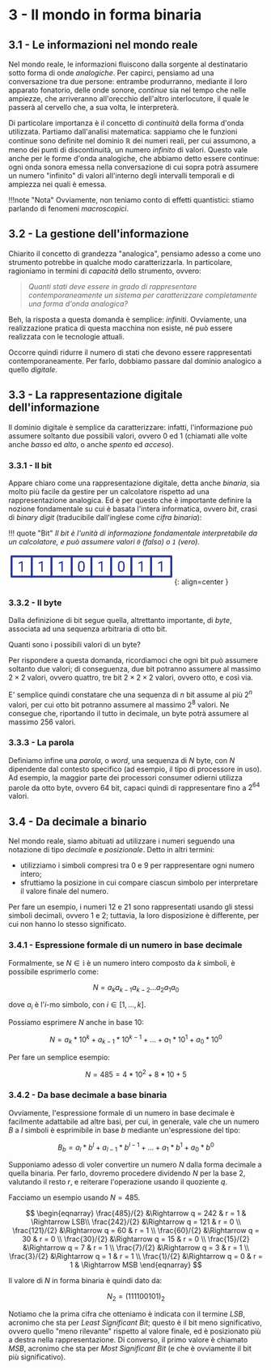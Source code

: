 # 3 - Il mondo in forma binaria

## 3.1 - Le informazioni nel mondo reale

Nel mondo reale, le informazioni fluiscono dalla sorgente al destinatario sotto forma di onde _analogiche_. Per capirci, pensiamo ad una conversazione tra due persone: entrambe produrranno, mediante il loro apparato fonatorio, delle onde sonore, _continue_ sia nel tempo che nelle ampiezze, che arriveranno all'orecchio dell'altro interlocutore, il quale le passerà al cervello che, a sua volta, le interpreterà.

Di particolare importanza è il concetto di _continuità_ della forma d'onda utilizzata. Partiamo dall'analisi matematica: sappiamo che le funzioni continue sono definite nel dominio $\mathbb{R}$ dei numeri reali, per cui assumono, a meno dei punti di discontinuità, un numero _infinito_ di valori. Questo vale anche per le forme d'onda analogiche, che abbiamo detto essere continue: ogni onda sonora emessa nella conversazione di cui sopra potrà assumere un numero "infinito" di valori all'interno degli intervalli temporali e di ampiezza nei quali è emessa.

!!!note "Nota"
Ovviamente, non teniamo conto di effetti quantistici: stiamo parlando di fenomeni _macroscopici_.

## 3.2 - La gestione dell'informazione

Chiarito il concetto di grandezza "analogica", pensiamo adesso a come uno strumento potrebbe in qualche modo caratterizzarla. In particolare, ragioniamo in termini di _capacità_ dello strumento, ovvero:

> _Quanti stati deve essere in grado di rappresentare contemporaneamente un sistema per caratterizzare completamente una forma d'onda analogica?_

Beh, la risposta a questa domanda è semplice: _infiniti_. Ovviamente, una realizzazione pratica di questa macchina non esiste, né può essere realizzata con le tecnologie attuali.

Occorre quindi ridurre il numero di stati che devono essere rappresentati contemporaneamente. Per farlo, dobbiamo passare dal dominio analogico a quello _digitale_.

## 3.3 - La rappresentazione digitale dell'informazione

Il dominio digitale è semplice da caratterizzare: infatti, l'informazione può assumere soltanto due possibili valori, ovvero $0$ ed $1$ (chiamati alle volte anche _basso_ ed _alto_, o anche _spento_ ed _acceso_).

### 3.3.1 - Il bit

Appare chiaro come una rappresentazione digitale, detta anche _binaria_, sia molto più facile da gestire per un calcolatore rispetto ad una rappresentazione analogica. Ed è per questo che è importante definire la nozione fondamentale su cui è basata l'intera informatica, ovvero _bit_, crasi di _binary digit_ (traducibile dall'inglese come _cifra binaria_):

!!! quote "Bit"
    _Il bit è l'unità di informazione fondamentale interpretabile da un calcolatore, e può assumere valori `0` (falso) o `1` (vero)._

![byte](../../assets/images/04_rappresentazione/byte.png){: align=center }

### 3.3.2 - Il byte

Dalla definizione di bit segue quella, altrettanto importante, di _byte_, associata ad una sequenza arbitraria di otto bit.

Quanti sono i possibili valori di un byte?

Per rispondere a questa domanda, ricordiamoci che ogni bit può assumere soltanto due valori; di conseguenza, due bit potranno assumere al massimo $2 \times 2$ valori, ovvero quattro, tre bit $2 \times 2 \times 2$ valori, ovvero otto, e così via.

E' semplice quindi constatare che una sequenza di $n$ bit assume al più $2^n$ valori, per cui otto bit potranno assumere al massimo $2^8$ valori. Ne consegue che, riportando il tutto in decimale, un byte potrà assumere al massimo 256 valori.

### 3.3.3 - La parola

Definiamo infine una _parola_, o _word_, una sequenza di $N$ byte, con $N$ dipendente dal contesto specifico (ad esempio, il tipo di processore in uso). Ad esempio, la maggior parte dei processori consumer odierni utilizza parole da otto byte, ovvero 64 bit, capaci quindi di rappresentare fino a $2^64$ valori.

## 3.4 - Da decimale a binario

Nel mondo reale, siamo abituati ad utilizzare i numeri seguendo una notazione di tipo _decimale_ e _posizionale_. Detto in altri termini:

- utilizziamo i simboli compresi tra $0$ e $9$ per rappresentare ogni numero intero;
- sfruttiamo la posizione in cui compare ciascun simbolo per interpretare il valore finale del numero.

Per fare un esempio, i numeri $12$ e $21$ sono rappresentati usando gli stessi simboli decimali, ovvero $1$ e $2$; tuttavia, la loro disposizione è differente, per cui non hanno lo stesso significato.

### 3.4.1 - Espressione formale di un numero in base decimale

Formalmente, se $N \in \mathbb{i}$ è un numero intero composto da $k$ simboli, è possibile esprimerlo come:

$$
N = a_k a_{k-1} a_{k-2} \ldots a_2 a_1 a_0
$$

dove $a_i$ è l'$i$-mo simbolo, con $i \in [1, \ldots, k]$.

Possiamo esprimere $N$ anche in base $10$:

$$
N = a_k * 10^k + a_{k-1} * 10^{k-1} + \ldots + a_1 * 10^1 + a_0 * 10^0
$$

Per fare un semplice esempio:

$$
N = 485 = 4 * 10^2 + 8 * 10 + 5
$$

### 3.4.2 - Da base decimale a base binaria

Ovviamente, l'espressione formale di un numero in base decimale è facilmente adattabile ad altre basi, per cui, in generale, vale che un numero $B$ a $l$ simboli è esprimibile in base $b$ mediante un'espressione del tipo:

$$
B_{b} = a_l * b^l + a_{l-1} * b^{l-1} + \ldots + a_1 * b^1 + a_0 * b^0
$$

Supponiamo adesso di voler convertire un numero $N$ dalla forma decimale a quella binaria. Per farlo, dovremo procedere dividendo $N$ per la base $2$, valutando il resto $r$, e reiterare l'operazione usando il quoziente $q$.

Facciamo un esempio usando $N = 485$.

$$
\begin{eqnarray}
\frac{485}/{2} &\Rightarrow q = 242 & r = 1 & \Rightarrow LSB\\
\frac{242}/{2} &\Rightarrow q = 121 & r = 0 \\
\frac{121}/{2} &\Rightarrow q = 60 & r = 1 \\
\frac{60}/{2} &\Rightarrow q = 30 & r = 0 \\
\frac{30}/{2} &\Rightarrow q = 15 & r = 0 \\
\frac{15}/{2} &\Rightarrow q = 7 & r = 1 \\
\frac{7}/{2} &\Rightarrow q = 3 & r = 1 \\
\frac{3}/{2} &\Rightarrow q = 1 & r = 1 \\
\frac{1}/{2} &\Rightarrow q = 0 & r = 1 & \Rightarrow MSB
\end{eqnarray}
$$

Il valore di $N$ in forma binaria è quindi dato da:

$$
N_{2} = (111100101)_2
$$

Notiamo che la prima cifra che otteniamo è indicata con il termine _LSB_, acronimo che sta per _Least Significant Bit_; questo è il bit meno significativo, ovvero quello "meno rilevante" rispetto al valore finale, ed è posizionato più a destra nella rappresentazione. Di converso, il primo valore è chiamato _MSB_, acronimo che sta per _Most Significant Bit_ (e che è ovviamente il bit più significativo).
